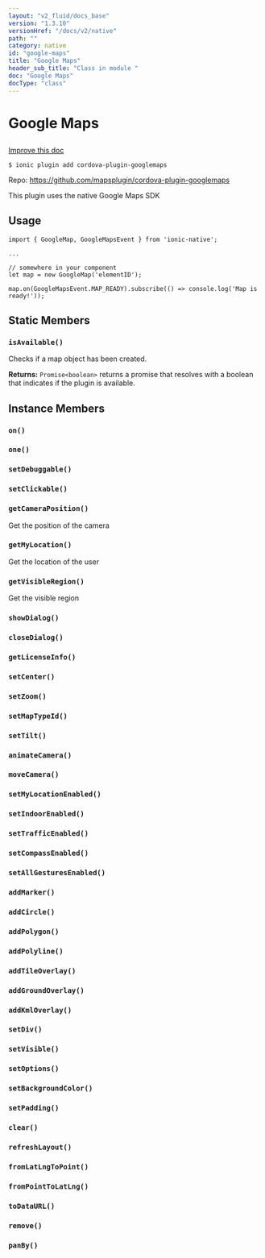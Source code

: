 ```yaml
---
layout: "v2_fluid/docs_base"
version: "1.3.10"
versionHref: "/docs/v2/native"
path: ""
category: native
id: "google-maps"
title: "Google Maps"
header_sub_title: "Class in module "
doc: "Google Maps"
docType: "class"
---
```









<h1 class="api-title">

  
  Google Maps
  

  

  

</h1>

<a class="improve-v2-docs" href="http://github.com/driftyco/ionic-native/edit/master/src/plugins/googlemaps.ts#L41">
  Improve this doc
</a>





<!-- decorators -->


<pre><code>$ ionic plugin add cordova-plugin-googlemaps</code></pre>
<p>Repo:
  <a href="https://github.com/mapsplugin/cordova-plugin-googlemaps">
    https://github.com/mapsplugin/cordova-plugin-googlemaps
  </a>
</p>

<!-- description -->

<p>This plugin uses the native Google Maps SDK</p>



<!-- @usage tag -->

<h2>Usage</h2>

<pre><code>import { GoogleMap, GoogleMapsEvent } from &#39;ionic-native&#39;;

...

// somewhere in your component
let map = new GoogleMap(&#39;elementID&#39;);

map.on(GoogleMapsEvent.MAP_READY).subscribe(() =&gt; console.log(&#39;Map is ready!&#39;));
</code></pre>




<!-- @property tags -->
<h2>Static Members</h2>
<div id="isAvailable"></div>
<h3><code>isAvailable()</code>
  
</h3>

Checks if a map object has been created.






<div class="return-value" markdown="1">
  <i class="icon ion-arrow-return-left"></i>
  <b>Returns:</b> 
<code>Promise&lt;boolean&gt;</code> returns a promise that resolves with a boolean that indicates if the plugin is available.
</div>




<!-- methods on the class -->

<h2>Instance Members</h2>

<div id="on"></div>

<h3>
  <code>on()</code>
  

</h3>












<div id="one"></div>

<h3>
  <code>one()</code>
  

</h3>












<div id="setDebuggable"></div>

<h3>
  <code>setDebuggable()</code>
  

</h3>












<div id="setClickable"></div>

<h3>
  <code>setClickable()</code>
  

</h3>












<div id="getCameraPosition"></div>

<h3>
  <code>getCameraPosition()</code>
  

</h3>

Get the position of the camera











<div id="getMyLocation"></div>

<h3>
  <code>getMyLocation()</code>
  

</h3>

Get the location of the user











<div id="getVisibleRegion"></div>

<h3>
  <code>getVisibleRegion()</code>
  

</h3>

Get the visible region











<div id="showDialog"></div>

<h3>
  <code>showDialog()</code>
  

</h3>












<div id="closeDialog"></div>

<h3>
  <code>closeDialog()</code>
  

</h3>












<div id="getLicenseInfo"></div>

<h3>
  <code>getLicenseInfo()</code>
  

</h3>












<div id="setCenter"></div>

<h3>
  <code>setCenter()</code>
  

</h3>












<div id="setZoom"></div>

<h3>
  <code>setZoom()</code>
  

</h3>












<div id="setMapTypeId"></div>

<h3>
  <code>setMapTypeId()</code>
  

</h3>












<div id="setTilt"></div>

<h3>
  <code>setTilt()</code>
  

</h3>












<div id="animateCamera"></div>

<h3>
  <code>animateCamera()</code>
  

</h3>












<div id="moveCamera"></div>

<h3>
  <code>moveCamera()</code>
  

</h3>












<div id="setMyLocationEnabled"></div>

<h3>
  <code>setMyLocationEnabled()</code>
  

</h3>












<div id="setIndoorEnabled"></div>

<h3>
  <code>setIndoorEnabled()</code>
  

</h3>












<div id="setTrafficEnabled"></div>

<h3>
  <code>setTrafficEnabled()</code>
  

</h3>












<div id="setCompassEnabled"></div>

<h3>
  <code>setCompassEnabled()</code>
  

</h3>












<div id="setAllGesturesEnabled"></div>

<h3>
  <code>setAllGesturesEnabled()</code>
  

</h3>












<div id="addMarker"></div>

<h3>
  <code>addMarker()</code>
  

</h3>












<div id="addCircle"></div>

<h3>
  <code>addCircle()</code>
  

</h3>












<div id="addPolygon"></div>

<h3>
  <code>addPolygon()</code>
  

</h3>












<div id="addPolyline"></div>

<h3>
  <code>addPolyline()</code>
  

</h3>












<div id="addTileOverlay"></div>

<h3>
  <code>addTileOverlay()</code>
  

</h3>












<div id="addGroundOverlay"></div>

<h3>
  <code>addGroundOverlay()</code>
  

</h3>












<div id="addKmlOverlay"></div>

<h3>
  <code>addKmlOverlay()</code>
  

</h3>












<div id="setDiv"></div>

<h3>
  <code>setDiv()</code>
  

</h3>












<div id="setVisible"></div>

<h3>
  <code>setVisible()</code>
  

</h3>












<div id="setOptions"></div>

<h3>
  <code>setOptions()</code>
  

</h3>












<div id="setBackgroundColor"></div>

<h3>
  <code>setBackgroundColor()</code>
  

</h3>












<div id="setPadding"></div>

<h3>
  <code>setPadding()</code>
  

</h3>












<div id="clear"></div>

<h3>
  <code>clear()</code>
  

</h3>












<div id="refreshLayout"></div>

<h3>
  <code>refreshLayout()</code>
  

</h3>












<div id="fromLatLngToPoint"></div>

<h3>
  <code>fromLatLngToPoint()</code>
  

</h3>












<div id="fromPointToLatLng"></div>

<h3>
  <code>fromPointToLatLng()</code>
  

</h3>












<div id="toDataURL"></div>

<h3>
  <code>toDataURL()</code>
  

</h3>












<div id="remove"></div>

<h3>
  <code>remove()</code>
  

</h3>












<div id="panBy"></div>

<h3>
  <code>panBy()</code>
  

</h3>












<!-- related link --><!-- end content block -->


<!-- end body block -->

